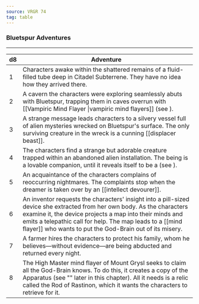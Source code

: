 ```yaml
---
source: VRGR 74
tag: table
---
```


### Bluetspur Adventures
---
|d8|Adventure|
|----|------------|
|1|Characters awake within the shattered remains of a fluid-filled tube deep in Citadel Subterrene. They have no idea how they arrived there.|
|2|A cavern the characters were exploring seamlessly abuts with Bluetspur, trapping them in caves overrun with [[Vampiric Mind Flayer \|vampiric mind flayers]] (see ).|
|3|A strange message leads characters to a silvery vessel full of alien mysteries wrecked on Bluetspur's surface. The only surviving creature in the wreck is a cunning [[displacer beast]].|
|4|The characters find a strange but adorable creature trapped within an abandoned alien installation. The being is a lovable companion, until it reveals itself to be a  (see ).|
|5|An acquaintance of the characters complains of reoccurring nightmares. The complaints stop when the dreamer is taken over by an [[intellect devourer]].|
|6|An inventor requests the characters' insight into a pill-sized device she extracted from her own body. As the characters examine it, the device projects a map into their minds and emits a telepathic call for help. The map leads to a [[mind flayer]] who wants to put the God-Brain out of its misery.|
|7|A farmer hires the characters to protect his family, whom he believes—without evidence—are being abducted and returned every night.|
|8|The High Master mind flayer of Mount Grysl seeks to claim all the God-Brain knows. To do this, it creates a copy of the Apparatus (see "" later in this chapter). All it needs is a relic called the Rod of Rastinon, which it wants the characters to retrieve for it.|
